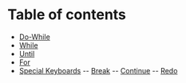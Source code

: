 # Table of contents

- [Do-While](/documentation/loops-do-while.html)
- [While](/documentation/loops-while.html)
- [Until](/documentation/loops-until.html)
- [For](/documentation/loops-for.html)
- [Special Keyboards](/documentation/loops-special-keyboards.html)
  -- [Break](/documentation/loops-special-keyboards-break.html)
  -- [Continue](/documentation/loops-special-keyboards-continue.html)
  -- [Redo](/documentation/loops-special-keyboards-redo.html)